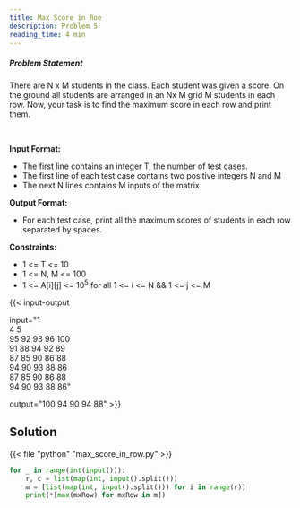 ```yaml
---
title: Max Score in Roe
description: Problem 5
reading_time: 4 min
---
```


##### Problem Statement

There are N x M students in the class. Each student was given a score. On the ground all students are arranged in an Nx M grid M students in each row. Now, your task is to find the maximum score in each row and print them.

</br>

**Input Format:**

- The first line contains an integer T, the number of test cases.
- The first line of each test case contains two positive integers N and M
- The next N lines contains M inputs of the matrix

**Output Format:**

- For each test case, print all the maximum scores of students in each row separated by spaces.

**Constraints:**

- 1 <= T <= 10
- 1 <= N, M <= 100
- 1 <= A[i][j] <= 10<sup>5</sup> for all 1 <= i <= N && 1 <= j <= M

{{< input-output

input="1</br>4 5</br>95 92 93 96 100</br>91 88 94 92 89</br>87 85 90 86 88</br>94 90 93 88 86</br>87 85 90 86 88</br>94 90 93 88 86"

output="100 94 90 94 88" >}}

## Solution

<!-- **Approach:** -->

{{< file "python" "max_score_in_row.py" >}}

```py
for _ in range(int(input())):
    r, c = list(map(int, input().split()))
    m = [list(map(int, input().split())) for i in range(r)]
    print(*[max(mxRow) for mxRow in m])
```
